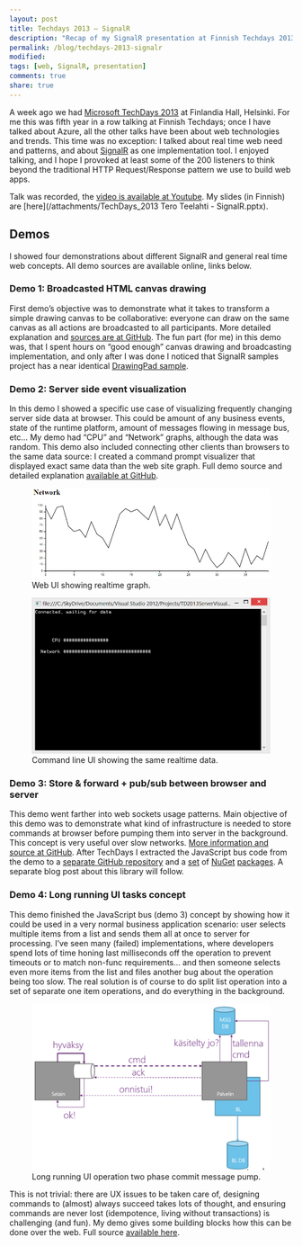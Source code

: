 ```yaml
---
layout: post
title: Techdays 2013 – SignalR
description: "Recap of my SignalR presentation at Finnish Techdays 2013."
permalink: /blog/techdays-2013-signalr
modified:
tags: [web, SignalR, presentation]
comments: true
share: true
---
```


A week ago we had [Microsoft TechDays 2013](http://www.techdays.fi/) at Finlandia Hall, 
Helsinki. For me this was fifth year in a row talking at Finnish Techdays; once I have 
talked about Azure, all the other talks have been about web technologies and trends. 
This time was no exception: I talked about real time web need and patterns, and about 
[SignalR](http://signalr.net/) as one implementation tool. I enjoyed talking, and I 
hope I provoked at least some of the 200 listeners to think beyond the traditional 
HTTP Request/Response pattern 
we use to build web apps.

Talk was recorded, the [video is available at Youtube](http://www.youtube.com/watch?v=eWe1uO0ZnHg). 
My slides (in Finnish) are [here](/attachments/TechDays_2013 Tero Teelahti - SignalR.pptx).

## Demos

I showed four demonstrations about different SignalR and general real time web concepts. 
All demo sources are available online, links below.

### Demo 1: Broadcasted HTML canvas drawing

First demo’s objective was to demonstrate what it takes to transform a simple drawing 
canvas to be collaborative: everyone can draw on the same canvas as all actions are 
broadcasted to all participants. More detailed explanation and 
[sources are at GitHub](https://github.com/teelahti/TD2013SignalRReplication). The fun 
part (for me) in this demo was, that I spent hours on “good enough” canvas drawing 
and broadcasting implementation, and only after I was done I noticed that SignalR 
samples project has a near identical [DrawingPad sample](https://github.com/SignalR/SignalR/tree/master/samples/Microsoft.AspNet.SignalR.Hosting.AspNet.Samples/Hubs/DrawingPad).

### Demo 2: Server side event visualization

In this demo I showed a specific use case of visualizing frequently changing server side 
data at browser. This could be amount of any business events, state of the runtime platform, 
amount of messages flowing in message bus, etc… My demo had “CPU” and “Network” graphs, 
although the data was random. This demo also included connecting other clients than 
browsers to the same data source: I created a command prompt visualizer that displayed 
exact same data than the web site graph. Full demo source and detailed explanation 
[available at GitHub](https://github.com/teelahti/TD2013ServerVisualization). 

<figure>
	<img src="/images/2013-03-12-image1.png" alt="Web UI showing realtime graph.">
    <figcaption>Web UI showing realtime graph.</figcaption>
</figure>


<figure>
	<img src="/images/2013-03-12-image2.png" alt="Command line UI showing the same realtime data.">
    <figcaption>Command line UI showing the same realtime data.</figcaption>
</figure>

### Demo 3: Store & forward + pub/sub between browser and server

This demo went farther into web sockets usage patterns. Main objective of this demo was to 
demonstrate what kind of infrastructure is needed to store commands at browser before 
pumping them into server in the background. This concept is very useful over slow networks. 
[More information and source at GitHub](https://github.com/teelahti/TD2013JSBus). After 
TechDays I extracted the JavaScript bus code from the demo to a 
[separate GitHub repository](https://github.com/teelahti/JSBus) and a 
[set](http://nuget.org/packages/JSBus/) of [NuGet](http://nuget.org/packages/JSBus.SignalR/) 
[packages](http://nuget.org/packages/JSBus.SignalR.Sample/). A separate blog post about this library will follow.

### Demo 4: Long running UI tasks concept

This demo finished the JavaScript bus (demo 3) concept by showing how it could be used in 
a very normal business application scenario: user selects multiple items from a list 
and sends them all at once to server for processing. I’ve seen many (failed) 
implementations, where developers spend lots of time honing last milliseconds off 
the operation to prevent timeouts or to match non-func requirements… and then someone 
selects even more items from the list and files another bug about the operation being 
too slow. The real solution is of course to do split list operation into a set of 
separate one item operations, and do everything in the background.

<figure>
	<img src="/images/2013-03-12-image3.png" alt="Long running UI operation two phase commit message pump.">
    <figcaption>Long running UI operation two phase commit message pump.</figcaption>
</figure>

This is not trivial: there are UX issues to be taken care of, designing commands 
to (almost) always succeed takes lots of thought, and ensuring commands are never 
lost (idempotence, living without transactions) is challenging (and fun). My 
demo gives some building blocks how this can be done over the web. Full source 
[available here](https://github.com/teelahti/TD2013LongRunningTasks).